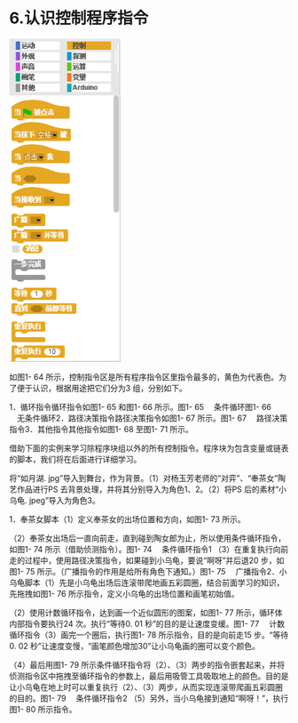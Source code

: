# 6.认识控制程序指令

![](/assets/snap-ctrl.png)

如图1- 64 所示，控制指令区是所有程序指令区里指令最多的，黄色为代表色。为了便于认识，根据用途把它们分为3 组，分别如下。

1．循环指令循环指令如图1- 65 和图1- 66 所示。图1- 65 　条件循环图1- 66 　无条件循环2．路径决策指令路径决策指令如图1- 67 所示。图1- 67 　路径决策指令3．其他指令其他指令如图1- 68 至图1- 71 所示。

借助下面的实例来学习除程序块组以外的所有控制指令。程序块为包含变量或链表的脚本，我们将在后面进行详细学习。

将“如月湖. jpg”导入到舞台，作为背景。（1）对杨玉芳老师的“对弈”、“奉茶女”陶艺作品进行PS 去背景处理，并将其分别导入为角色1、2。（2）将PS 后的素材“小乌龟. jpeg”导入为角色3。

1．奉茶女脚本（1）定义奉茶女的出场位置和方向，如图1- 73 所示。

（2）奉茶女出场后一直向前走，直到碰到陶女郎为止，所以使用条件循环指令，如图1- 74 所示（借助侦测指令）。图1- 74 　条件循环指令1 （3）在重复执行向前走的过程中，使用路径决策指令，如果碰到小乌龟，要说“啊呀”并后退20 步，如图1- 75 所示。（广播指令的作用是给所有角色下通知。）图1- 75 　广播指令2．小乌龟脚本（1）先是小乌龟出场后连滚带爬地画五彩圆圈，结合前面学习的知识，先拖拽如图1- 76 所示指令，定义小乌龟的出场位置和画笔初始值。

（2）使用计数循环指令，达到画一个近似圆形的图案，如图1- 77 所示，循环体内部指令要执行24 次。执行“等待0. 01 秒”的目的是让速度变缓。图1- 77 　计数循环指令（3）画完一个圈后，执行图1- 78 所示指令，目的是向前走15 步。“等待0. 02 秒”让速度变慢，“画笔颜色增加30”让小乌龟画的圈可以变个颜色。

（4）最后用图1- 79 所示条件循环指令将（2）、（3）两步的指令嵌套起来，并将侦测指令区中拖拽至循环指令的参数上，最后用吸管工具吸取地上的颜色。目的是让小乌龟在地上时可以重复执行（2）、（3）两步，从而实现连滚带爬画五彩圆圈的目的。图1- 79 　条件循环指令2 （5）另外，当小乌龟接到通知“啊呀！”，执行图1- 80 所示指令。



